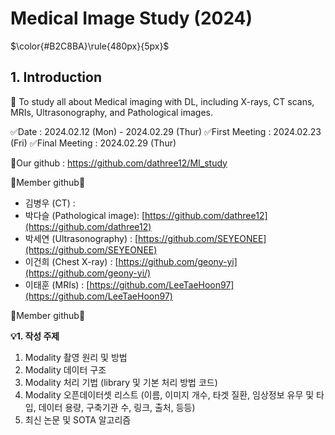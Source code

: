 # Medical Image Study (2024)

$\color{#B2C8BA}\rule{480px}{5px}$

## 1. Introduction

🐲 To study all about Medical imaging with DL, 
including X-rays, CT scans, MRIs, Ultrasonography, and Pathological images.

✅Date : 2024.02.12 (Mon) - 2024.02.29 (Thur)
✅First Meeting : 2024.02.23 (Fri)
✅Final Meeting : 2024.02.29 (Thur)

💚Our github : https://github.com/dathree12/MI_study

💚Member github💚
- 김병우 (CT)                : 
- 박다슬 (Pathological image): [https://github.com/dathree12](https://github.com/dathree12)
- 박세연 (Ultrasonography)   : [https://github.com/SEYEONEE](https://github.com/SEYEONEE)
- 이건희 (Chest X-ray)       : [https://github.com/geony-yi](https://github.com/geony-yi/)
- 이태훈 (MRIs)              : [https://github.com/LeeTaeHoon97](https://github.com/LeeTaeHoon97)

💚Member github💚

**💡1. 작성 주제**

 1) Modality 촬영 원리 및 방법
 2) Modality 데이터 구조
 3) Modality 처리 기법 (library 및 기본 처리 방법 코드)
 4) Modality 오픈데이터셋 리스트 (이름, 이미지 개수, 타겟 질환,  임상정보 유무 및 타입, 데이터 용량, 구축기관 수, 링크, 출처, 등등)
 5) 최신 논문 및 SOTA 알고리즘
